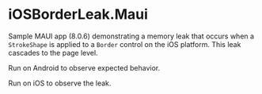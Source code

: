 # iOSBorderLeak.Maui

Sample MAUI app (8.0.6) demonstrating a memory leak that occurs when a `StrokeShape` is applied to a `Border` control on the iOS platform. This leak cascades to the page level.

Run on Android to observe expected behavior.

Run on iOS to observe the leak.
